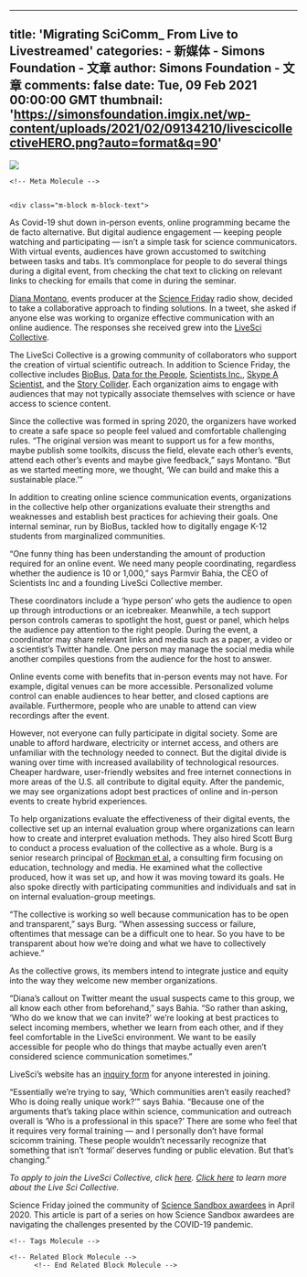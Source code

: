 
---
title: 'Migrating SciComm_ From Live to Livestreamed'
categories: 
    - 新媒体
    - Simons Foundation - 文章
author: Simons Foundation - 文章
comments: false
date: Tue, 09 Feb 2021 00:00:00 GMT
thumbnail: 'https://simonsfoundation.imgix.net/wp-content/uploads/2021/02/09134210/livescicollectiveHERO.png?auto=format&q=90'
---

<div>   
<img src="https://simonsfoundation.imgix.net/wp-content/uploads/2021/02/09134210/livescicollectiveHERO.png?auto=format&q=90" referrerpolicy="no-referrer">
    
    <!-- Meta Molecule -->

      
    <div class="m-block m-block-text">
  <p>As Covid-19 shut down in-person events, online programming became the de facto alternative. But digital audience engagement — keeping people watching and participating — isn’t a simple task for science communicators. With virtual events, audiences have grown accustomed to switching between tasks and tabs. It’s commonplace for people to do several things during a digital event, from checking the chat text to clicking on relevant links to checking for emails that come in during the seminar.</p>
<p><a href="https://twitter.com/funkminister" rel="noopener" target="_blank">Diana Montano</a>, events producer at the <a href="https://www.sciencefriday.com/" rel="noopener" target="_blank">Science Friday</a> radio show, decided to take a collaborative approach to finding solutions. In a tweet, she asked if anyone else was working  to organize effective communication with an online audience. The responses she received grew into the <a href="https://www.livescicollective.com/" rel="noopener" target="_blank">LiveSci Collective</a>.</p>
<p>The LiveSci Collective is a growing community of collaborators who support the creation of virtual scientific outreach. In addition to Science Friday, the collective includes <a href="http://www.biobus.org/" rel="noopener" target="_blank">BioBus</a>, <a href="https://rockedu.rockefeller.edu/d4p/" rel="noopener" target="_blank">Data for the People</a>, <a href="http://scientistsinc.org/" rel="noopener" target="_blank">Scientists Inc.</a>, <a href="https://www.skypeascientist.com/" rel="noopener" target="_blank">Skype A Scientist</a>, and the <a href="https://www.storycollider.org/" rel="noopener" target="_blank">Story Collider</a>. Each organization aims to engage with audiences that may not typically associate themselves with science or have access to science content.</p>
<p>Since the collective was formed in spring 2020, the organizers have worked to create a safe space so people feel valued and comfortable challenging rules. “The original version was meant to support us for a few months, maybe publish some toolkits, discuss the field, elevate each other’s events, attend each other’s events and maybe give feedback,” says Montano. “But as we started meeting more, we thought, ‘We can build and make this a sustainable place.’”</p>
<p>In addition to creating online science communication events, organizations in the collective help other organizations evaluate their strengths and weaknesses and establish best practices for achieving their goals. One internal seminar, run by BioBus, tackled how to digitally engage K-12 students from marginalized communities.</p>
<p>“One funny thing has been understanding the amount of production required for an online event. We need many people coordinating, regardless whether the audience is 10 or 1,000,” says Parmvir Bahia, the CEO of Scientists Inc and a founding LiveSci Collective member.</p>
<p>These coordinators include a ‘hype person’ who gets the audience to open up through introductions or an icebreaker. Meanwhile, a tech support person controls cameras to spotlight the host, guest or panel, which helps the audience pay attention to the right people. During the event, a coordinator may share relevant links and media such as a paper, a video or a scientist’s Twitter handle. One person may manage the social media while another compiles questions from the audience for the host to answer.</p>
<p>Online events come with benefits that in-person events may not have. For example, digital venues can be more accessible. Personalized volume control can enable audiences to hear better, and closed captions are available. Furthermore, people who are unable to attend can view recordings after the event. </p>
<p>However, not everyone can fully participate in digital society. Some are unable to afford hardware, electricity or internet access, and others are unfamiliar with the technology needed to connect. But the digital divide is waning over time with increased availability of technological resources. Cheaper hardware, user-friendly websites and free internet connections in more areas of the U.S. all contribute to digital equity. After the pandemic, we may see organizations adopt best practices of online and in-person events to create hybrid experiences.</p>
<p>To help organizations evaluate the effectiveness of their digital events, the collective set up an internal evaluation group where organizations can learn how to create and interpret evaluation methods. They also hired Scott Burg to conduct a process evaluation of the collective as a whole. Burg is a senior research principal of <a href="https://rockman.com/about/team/scott-burg/" rel="noopener" target="_blank">Rockman et al</a>, a consulting firm focusing on education, technology and media. He examined what the collective produced, how it was set up, and how it was moving toward its goals. He also spoke directly with participating communities and individuals and sat in on internal evaluation-group meetings. </p>
<p>“The collective is working so well because communication has to be open and transparent,” says Burg. “When assessing success or failure, oftentimes that message can be a difficult one to hear. So you have to be transparent about how we’re doing and what we have to collectively achieve.”</p>
<p>As the collective grows, its members intend to integrate justice and equity into the way they welcome new member organizations.</p>
<p>“Diana’s callout on Twitter meant the usual suspects came to this group, we all know each other from beforehand,” says Bahia. “So rather than asking, ‘Who do we know that we can invite?’ we’re looking at best practices to select incoming members, whether we learn from each other, and if they feel comfortable in the LiveSci environment. We want to be easily accessible for people who do things that maybe actually even aren’t considered science communication sometimes.”</p>
<p>LiveSci’s website has an <a href="https://www.livescicollective.com/join-community" rel="noopener" target="_blank">inquiry form</a> for anyone interested in joining.</p>
<p>“Essentially we’re trying to say, ‘Which communities aren’t easily reached? Who is doing really unique work?’” says Bahia. “Because one of the arguments that’s taking place within science, communication and outreach overall is ‘Who is a professional in this space?’ There are some who feel that it requires very formal training — and I personally don’t have formal scicomm training. These people wouldn’t necessarily recognize that something that isn’t ‘formal’ deserves funding or public elevation. But that’s changing.” </p>
<p><em>To apply to join the LiveSci Collective, click <a href="https://www.livescicollective.com/join-community" rel="noopener" target="_blank">here</a>. <a href="https://www.livescicollective.com/" rel="noopener" target="_blank">Click here</a> to learn more about the Live Sci Collective.</em></p>
<p>Science Friday joined the community of <a href="https://www.simonsfoundation.org/outreach/science-sandbox/supported-projects/" rel="noopener" target="_blank">Science Sandbox awardees</a> in April 2020. This article is part of a series on how Science Sandbox awardees are navigating the challenges presented by the COVID-19 pandemic.</p>
</div>


    <!-- Tags Molecule -->
<!-- End Tags Molecule -->

    <!-- Related Block Molecule -->
          <!-- End Related Block Molecule -->
    
</div>
            